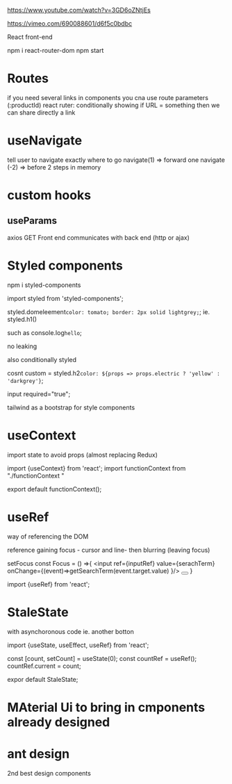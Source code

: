 https://www.youtube.com/watch?v=3GD6oZNtjEs

https://vimeo.com/690088601/d6f5c0bdbc

React front-end

npm i react-router-dom
npm start

# Routes
if you need several links in components you cna use route parameters (:productId)
react ruter: conditionally showing
if URL = something then we can share directly a link

# useNavigate

tell user to navigate exactly where to go
navigate(1) => forward one
navigate (-2) => before 2 steps in memory

# custom hooks 
## useParams

axios GET
Front end communicates with back end (http or ajax)


# Styled components

npm i styled-components

import styled from 'styled-components';

styled.domeleement`
color: tomato;
border: 2px solid lightgrey;
`;
ie. 
styled.h1()

such as console.log`hello`;

no leaking

also conditionally styled

                             
cosnt custom = styled.h2`
color: ${props => props.electric ? 'yellow' : 'darkgrey'}
`;

input required="true";


tailwind as a bootstrap for style components

# useContext
import state to avoid props (almost replacing Redux)

import {useContext} from 'react';
import functionContext from "./functionContext "

export default functionContext();


# useRef

way of referencing the DOM

reference
gaining focus - cursor and line- then blurring (leaving focus)

setFocus 
const Focus = () =>{
  <input 
    ref={inputRef} 
    value={serachTerm}
    onChange={(event)=>getSearchTerm(event.target.value) }/>
  <button>  </button>
}

import {useRef} from 'react';

# StaleState
with asynchoronous code
ie. another botton 

import {useState, useEffect, useRef} from 'react';

const [count, setCount] = useState(0);
const countRef = useRef();
countRef.current = count;

expor default StaleState;

# MAterial Ui to bring in cmponents already designed

# ant design 
2nd best design components 